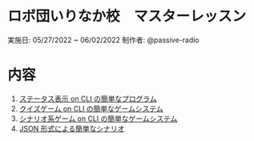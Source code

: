 # ロボ団いりなか校　マスターレッスン

実施日: 05/27/2022 ~ 06/02/2022
制作者: @passive-radio

# 内容

1. [ステータス表示 on CLI の簡単なプログラム](src/status.py)
1. [クイズゲーム on CLI の簡単なゲームシステム](src/quiz.py)
1. [シナリオ系ゲーム on CLI の簡単なゲームシステム](src/story_game_system.py)
1. [JSON 形式による簡単なシナリオ](src/senario.json)